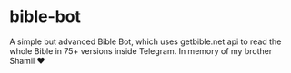 # bible-bot
A simple but advanced Bible Bot, which uses getbible.net api to read the whole Bible in 75+ versions inside Telegram. In memory of my brother Shamil ❤️
